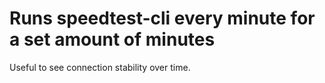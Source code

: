 # Runs speedtest-cli every minute for a set amount of minutes

Useful to see connection stability over time.